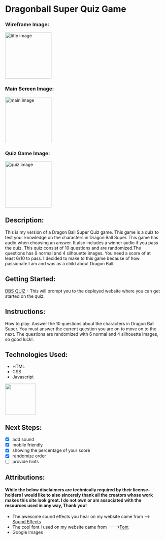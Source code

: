 # Dragonball Super Quiz Game

### Wireframe Image:

<img src="https://i.imgur.com/mWav4Sg.png" alt ="title image" height = 150px/>

### Main Screen Image:

<img src="https://i.imgur.com/LXIcbKF.png" alt ="main image" height = 150px/>

### Quiz Game Image:
<img src="https://i.imgur.com/f79bzSo.png" alt ="quiz image" height = 150px/>

## Description:

This is my version of a Dragon Ball Super Quiz game. This game is a quiz to test your knowledge on the characters in Dragon Ball Super. This game has audio when choosing an answer. It also includes a winner audio if you pass the quiz. This quiz consist of 10 questions and are randomized.The questions has 6 normal and 4 silhouette images. You need a score of at least 6/10 to pass. I decided to make to this game because of how passionate I am and was as a child about Dragon Ball.

## Getting Started:

<a href="http://dbs-quiz-game.surge.sh/" target="_blank">DBS QUIZ</a> - This will prompt you to the deployed website where you can get started on the quiz.

## Instructions:

How to play: Answer the 10 questions about the characters in Dragon Ball Super. You must answer the current question you are on to move on to the next. The questions are randomized with 6 normal and 4 silhouette images, so good luck!.

## Technologies Used:

- HTML
- CSS
- Javascript

 <img src="https://miro.medium.com/max/5120/1*l4xICbIIYlz1OTymWCoUTw.jpeg" height = 100px/>

## Next Steps:

- [x] add sound
- [x] mobile friendly
- [x] showing the percentage of your score
- [x] randomize order
- [ ] provide hints

## Attributions:

#### While the below disclaimers are technically required by their license-holders I would like to also sincerely thank all the creators whose work makes this site look great. I do not own or am associated with the resources used in any way, Thank you!
-  The awesome sound effects you hear on my website came from --> <a href="https://www.myinstants.com/search/?name=dragon%20ball" target="_blank">Sound Effects</a>
- The cool font I used on my website came from ---><a href="https://fonts.google.com/specimen/Goldman#license" target="_blank">Font</a>
- Google Images
